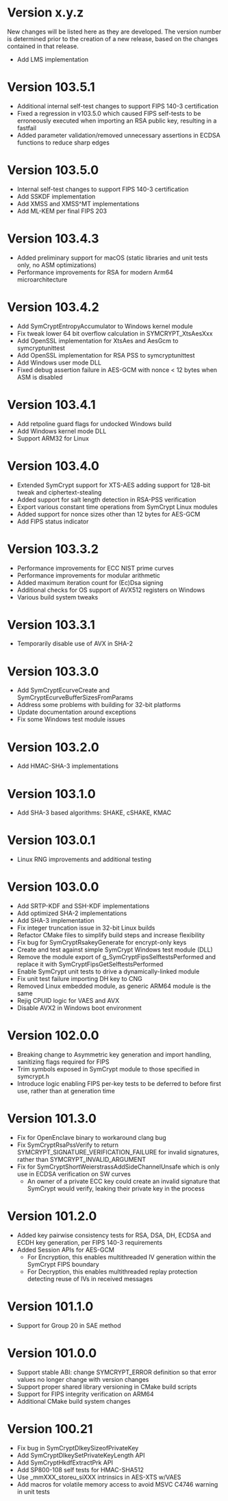 # Version x.y.z

New changes will be listed here as they are developed. The version number is determined
prior to the creation of a new release, based on the changes contained in that release.

- Add LMS implementation

# Version 103.5.1

- Additional internal self-test changes to support FIPS 140-3 certification
- Fixed a regression in v103.5.0 which caused FIPS self-tests to be erroneously executed when importing an RSA public key, resulting in a fastfail
- Added parameter validation/removed unnecessary assertions in ECDSA functions to reduce sharp edges

# Version 103.5.0

- Internal self-test changes to support FIPS 140-3 certification
- Add SSKDF implementation
- Add XMSS and XMSS^MT implementations
- Add ML-KEM per final FIPS 203

# Version 103.4.3

- Added preliminary support for macOS (static libraries and unit tests only, no ASM optimizations)
- Performance improvements for RSA for modern Arm64 microarchitecture

# Version 103.4.2

- Add SymCryptEntropyAccumulator to Windows kernel module
- Fix tweak lower 64 bit overflow calculation in SYMCRYPT_XtsAesXxx
- Add OpenSSL implementation for XtsAes and AesGcm to symcryptunittest
- Add OpenSSL implementation for RSA PSS to symcryptunittest
- Add Windows user mode DLL
- Fixed debug assertion failure in AES-GCM with nonce < 12 bytes when ASM is disabled

# Version 103.4.1
- Add retpoline guard flags for undocked Windows build
- Add Windows kernel mode DLL
- Support ARM32 for Linux

# Version 103.4.0

- Extended SymCrypt support for XTS-AES adding support for 128-bit tweak and ciphertext-stealing
- Added support for salt length detection in RSA-PSS verification
- Export various constant time operations from SymCrypt Linux modules
- Added support for nonce sizes other than 12 bytes for AES-GCM
- Add FIPS status indicator

# Version 103.3.2

- Performance improvements for ECC NIST prime curves
- Performance improvements for modular arithmetic
- Added maximum iteration count for (Ec)Dsa signing
- Additional checks for OS support of AVX512 registers on Windows
- Various build system tweaks

# Version 103.3.1

- Temporarily disable use of AVX in SHA-2

# Version 103.3.0

- Add SymCryptEcurveCreate and SymCryptEcurveBufferSizesFromParams
- Address some problems with building for 32-bit platforms
- Update documentation around exceptions
- Fix some Windows test module issues

# Version 103.2.0

- Add HMAC-SHA-3 implementations

# Version 103.1.0

- Add SHA-3 based algorithms: SHAKE, cSHAKE, KMAC

# Version 103.0.1

- Linux RNG improvements and additional testing

# Version 103.0.0

- Add SRTP-KDF and SSH-KDF implementations
- Add optimized SHA-2 implementations
- Add SHA-3 implementation
- Fix integer truncation issue in 32-bit Linux builds
- Refactor CMake files to simplify build steps and increase flexibility
- Fix bug for SymCryptRsakeyGenerate for encrypt-only keys
- Create and test against simple SymCrypt Windows test module (DLL)
- Remove the module export of g_SymCryptFipsSelftestsPerformed and replace it with SymCryptFipsGetSelftestsPerformed
- Enable SymCrypt unit tests to drive a dynamically-linked module
- Fix unit test failure importing DH key to CNG
- Removed Linux embedded module, as generic ARM64 module is the same
- Rejig CPUID logic for VAES and AVX
- Disable AVX2 in Windows boot environment

# Version 102.0.0

- Breaking change to Asymmetric key generation and import handling, sanitizing flags required for FIPS
- Trim symbols exposed in SymCrypt module to those specified in symcrypt.h
- Introduce logic enabling FIPS per-key tests to be deferred to before first use, rather than at generation time

# Version 101.3.0

- Fix for OpenEnclave binary to workaround clang bug
- Fix SymCryptRsaPssVerify to return SYMCRYPT_SIGNATURE_VERIFICATION_FAILURE for invalid signatures, rather than SYMCRYPT_INVALID_ARGUMENT
- Fix for SymCryptShortWeierstrassAddSideChannelUnsafe which is only use in ECDSA verification on SW curves
  - An owner of a private ECC key could create an invalid signature that SymCrypt would verify, leaking their private key in the process

# Version 101.2.0

- Added key pairwise consistency tests for RSA, DSA, DH, ECDSA and ECDH key generation, per FIPS 140-3 requirements
- Added Session APIs for AES-GCM
  - For Encryption, this enables multithreaded IV generation within the SymCrypt FIPS boundary
  - For Decryption, this enables multithreaded replay protection detecting reuse of IVs in received messages

# Version 101.1.0

- Support for Group 20 in SAE method

# Version 101.0.0

- Support stable ABI: change SYMCRYPT_ERROR definition so that error values no longer change with version changes
- Support proper shared library versioning in CMake build scripts
- Support for FIPS integrity verification on ARM64
- Additional CMake build system changes

# Version 100.21

- Fix bug in SymCryptDlkeySizeofPrivateKey
- Add SymCryptDlkeySetPrivateKeyLength API
- Add SymCryptHkdfExtractPrk API
- Add SP800-108 self tests for HMAC-SHA512
- Use _mmXXX_storeu_siXXX intrinsics in AES-XTS w/VAES
- Add macros for volatile memory access to avoid MSVC C4746 warning in unit tests